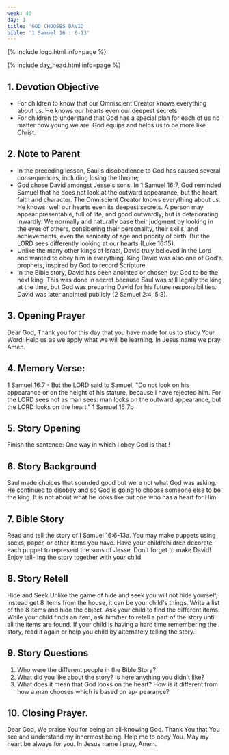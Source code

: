 ```yaml
---
week: 40
day: 1
title: 'GOD CHOOSES DAVID'
bible: '1 Samuel 16 : 6-13'
---
```



{% include logo.html info=page %}

{% include day_head.html info=page %}

## 1. Devotion Objective
- For children to know that our Omniscient Creator knows everything about us. He knows our hearts even our deepest secrets.
- For children to understand that God has a special plan for each of us no matter how young we are. God equips and helps us to be more like Christ.

## 2. Note to Parent
- In the preceding lesson, Saul's disobedience to God has caused several consequences, including losing the throne;
- God chose David amongst Jesse's sons. In 1 Samuel 16:7, God reminded Samuel that he does not look at the outward appearance, but the heart faith and character. The Omniscient Creator knows everything about us. He knows: well our hearts even its deepest secrets. A person may appear presentable, full of life, and good outwardly, but is deteriorating inwardly. We normally and naturally base their judgment by looking in the eyes of others, considering their personality, their skills, and achievements, even the seniority of age and priority of birth. But the LORD sees differently looking at our hearts (Luke 16:15).
- Unlike the many other kings of Israel, David truly believed in the Lord and wanted to obey him in everything. King David was also one of God's prophets, inspired by God to record Scripture.
- In the Bible story, David has been anointed or chosen by: God to be the next king. This was done in secret because Saul was still legally the king at the time, but God was preparing David for his future responsibilities. David was later anointed publicly (2 Samuel 2:4, 5:3).

## 3. Opening Prayer
Dear God, Thank you for this day that you have made for us to study Your Word! Help us as we apply what we will be learning. In Jesus name we pray, Amen.

## 4. Memory Verse:
1 Samuel 16:7 - But the LORD said to Samuel, "Do not look on his appearance or on the height of his stature, because I have rejected him. For the LORD sees not as man sees: man looks on the outward appearance, but the LORD looks on the heart." 1 Samuel 16:7b

## 5. Story Opening
Finish the sentence: One way in which I obey God is that !

## 6. Story Background
Saul made choices that sounded good but were not what God was asking. He continued to disobey and so God is going to choose someone else to be the king. It is not about what he looks like but one who has a heart for Him.

## 7. Bible Story
Read and tell the story of I Samuel 16:6-13a. You may make puppets using socks, paper, or other items you have. Have your child/children decorate each puppet to represent the sons of Jesse. Don't forget to make David! Enjoy tell- ing the story together with your child

## 8. Story Retell
Hide and Seek Unlike the game of hide and seek you will not hide yourself, instead get 8 items from the house, it can be your child's things. Write a list of the 8 items and hide the object. Ask your child to find the different items. While your child finds an item, ask him/her to retell a part of the story until all the items are found. If your child is having a hard time remembering the story, read it again or help you child by alternately telling the story.

## 9. Story Questions
1. Who were the different people in the Bible Story?
2. What did you like about the story? Is here anything you didn't like?
3. What does it mean that God looks on the heart? How is it different from how a man chooses which is based on ap- pearance?

## 10. Closing Prayer.
Dear God, We praise You for being an all-knowing God. Thank You that You see and understand my innermost being. Help me to obey You. May my heart be always for you. In Jesus name I pray, Amen.


